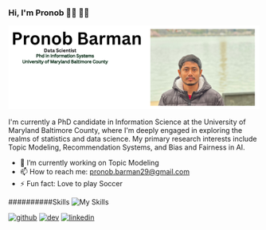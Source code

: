 ### Hi, I'm Pronob 👋🏾 👨‍💻
![Data Scientist](https://github.com/pronob29/pronob29/blob/main/Pronob%20Barman.png)

I'm currently a PhD candidate in Information Science at the University of Maryland Baltimore County, where I'm deeply engaged in exploring the realms of statistics and data science. My primary research interests include Topic Modeling, Recommendation Systems, and Bias and Fairness in AI. 

- 🔭 I’m currently working on Topic Modeling 
- 📫 How to reach me: pronob.barman29@gmail.com 
- ⚡ Fun fact: Love to play Soccer

##########Skills
![My Skills](https://skillicons.dev/icons?i=py,discord,bootstrap,arduino)




[<img src='https://cdn.jsdelivr.net/npm/simple-icons@3.0.1/icons/github.svg' alt='github' height='40'>](https://github.com/pronob29)  [<img src='https://cdn.jsdelivr.net/npm/simple-icons@3.0.1/icons/dev-dot-to.svg' alt='dev' height='40'>](https://dev.to/pronob29)  [<img src='https://cdn.jsdelivr.net/npm/simple-icons@3.0.1/icons/linkedin.svg' alt='linkedin' height='40'>](https://www.linkedin.com/in/https://www.linkedin.com/in/pronob-kumar-barman-95a694130//)  

